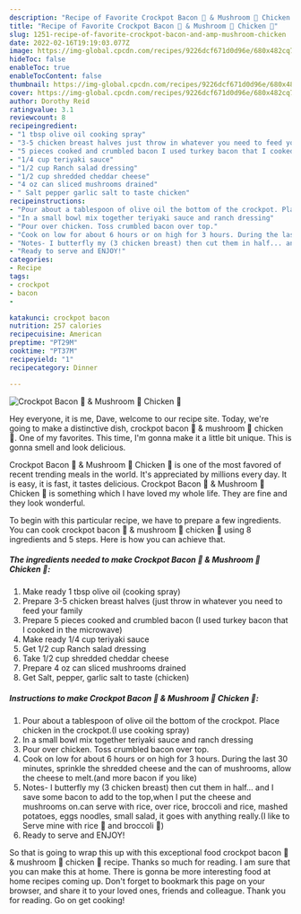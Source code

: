 ```yaml
---
description: "Recipe of Favorite Crockpot Bacon 🥓 & Mushroom 🍄 Chicken 🐔"
title: "Recipe of Favorite Crockpot Bacon 🥓 & Mushroom 🍄 Chicken 🐔"
slug: 1251-recipe-of-favorite-crockpot-bacon-and-amp-mushroom-chicken
date: 2022-02-16T19:19:03.077Z
image: https://img-global.cpcdn.com/recipes/9226dcf671d0d96e/680x482cq70/crockpot-bacon-mushroom-chicken-recipe-main-photo.jpg
hideToc: false
enableToc: true
enableTocContent: false
thumbnail: https://img-global.cpcdn.com/recipes/9226dcf671d0d96e/680x482cq70/crockpot-bacon-mushroom-chicken-recipe-main-photo.jpg
cover: https://img-global.cpcdn.com/recipes/9226dcf671d0d96e/680x482cq70/crockpot-bacon-mushroom-chicken-recipe-main-photo.jpg
author: Dorothy Reid
ratingvalue: 3.1
reviewcount: 8
recipeingredient:
- "1 tbsp olive oil cooking spray"
- "3-5 chicken breast halves just throw in whatever you need to feed your family"
- "5 pieces cooked and crumbled bacon I used turkey bacon that I cooked in the microwave"
- "1/4 cup teriyaki sauce"
- "1/2 cup Ranch salad dressing"
- "1/2 cup shredded cheddar cheese"
- "4 oz can sliced mushrooms drained"
- " Salt pepper garlic salt to taste chicken"
recipeinstructions:
- "Pour about a tablespoon of olive oil the bottom of the crockpot. Place chicken in the crockpot.(I use cooking spray)"
- "In a small bowl mix together teriyaki sauce and ranch dressing"
- "Pour over chicken. Toss crumbled bacon over top."
- "Cook on low for about 6 hours or on high for 3 hours. During the last 30 minutes, sprinkle the shredded cheese and the can of mushrooms, allow the cheese to melt.(and more bacon if you like)"
- "Notes- I butterfly my (3 chicken breast) then cut them in half... and I save some bacon to add to the top,when I put the cheese and mushrooms on.can serve with rice, over rice, broccoli and rice, mashed potatoes, eggs noodles, small salad, it goes with anything really.(I like to Serve mine with rice 🍚 and broccoli 🥦)"
- "Ready to serve and ENJOY!"
categories:
- Recipe
tags:
- crockpot
- bacon
- 

katakunci: crockpot bacon  
nutrition: 257 calories
recipecuisine: American
preptime: "PT29M"
cooktime: "PT37M"
recipeyield: "1"
recipecategory: Dinner

---
```



![Crockpot Bacon 🥓 & Mushroom 🍄 Chicken 🐔](https://img-global.cpcdn.com/recipes/9226dcf671d0d96e/680x482cq70/crockpot-bacon-mushroom-chicken-recipe-main-photo.jpg)

Hey everyone, it is me, Dave, welcome to our recipe site. Today, we're going to make a distinctive dish, crockpot bacon 🥓 & mushroom 🍄 chicken 🐔. One of my favorites. This time, I'm gonna make it a little bit unique. This is gonna smell and look delicious.



Crockpot Bacon 🥓 & Mushroom 🍄 Chicken 🐔 is one of the most favored of recent trending meals in the world. It's appreciated by millions every day. It is easy, it is fast, it tastes delicious. Crockpot Bacon 🥓 & Mushroom 🍄 Chicken 🐔 is something which I have loved my whole life. They are fine and they look wonderful.


To begin with this particular recipe, we have to prepare a few ingredients. You can cook crockpot bacon 🥓 & mushroom 🍄 chicken 🐔 using 8 ingredients and 5 steps. Here is how you can achieve that.

<!--inarticleads1-->

##### The ingredients needed to make Crockpot Bacon 🥓 & Mushroom 🍄 Chicken 🐔:

1. Make ready 1 tbsp olive oil (cooking spray)
1. Prepare 3-5 chicken breast halves (just throw in whatever you need to feed your family
1. Prepare 5 pieces cooked and crumbled bacon (I used turkey bacon that I cooked in the microwave)
1. Make ready 1/4 cup teriyaki sauce
1. Get 1/2 cup Ranch salad dressing
1. Take 1/2 cup shredded cheddar cheese
1. Prepare 4 oz can sliced mushrooms drained
1. Get  Salt, pepper, garlic salt to taste (chicken)




<!--inarticleads2-->

##### Instructions to make Crockpot Bacon 🥓 & Mushroom 🍄 Chicken 🐔:

1. Pour about a tablespoon of olive oil the bottom of the crockpot. Place chicken in the crockpot.(I use cooking spray)
1. In a small bowl mix together teriyaki sauce and ranch dressing
1. Pour over chicken. Toss crumbled bacon over top.
1. Cook on low for about 6 hours or on high for 3 hours. During the last 30 minutes, sprinkle the shredded cheese and the can of mushrooms, allow the cheese to melt.(and more bacon if you like)
1. Notes- I butterfly my (3 chicken breast) then cut them in half... and I save some bacon to add to the top,when I put the cheese and mushrooms on.can serve with rice, over rice, broccoli and rice, mashed potatoes, eggs noodles, small salad, it goes with anything really.(I like to Serve mine with rice 🍚 and broccoli 🥦)
1. Ready to serve and ENJOY!



So that is going to wrap this up with this exceptional food crockpot bacon 🥓 & mushroom 🍄 chicken 🐔 recipe. Thanks so much for reading. I am sure that you can make this at home. There is gonna be more interesting food at home recipes coming up. Don't forget to bookmark this page on your browser, and share it to your loved ones, friends and colleague. Thank you for reading. Go on get cooking!
